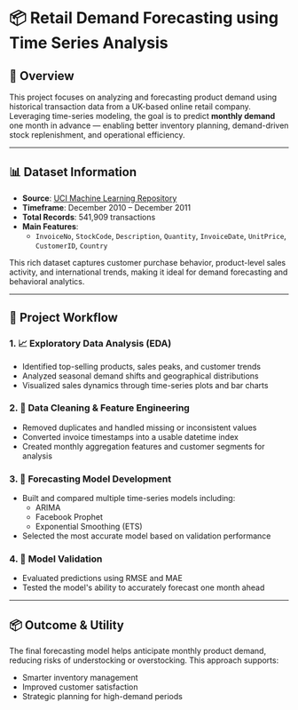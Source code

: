 
# 📦 Retail Demand Forecasting using Time Series Analysis

## 🧠 Overview

This project focuses on analyzing and forecasting product demand using historical transaction data from a UK-based online retail company. Leveraging time-series modeling, the goal is to predict **monthly demand** one month in advance — enabling better inventory planning, demand-driven stock replenishment, and operational efficiency.

---

## 📊 Dataset Information

- **Source**: [UCI Machine Learning Repository](https://archive.ics.uci.edu/ml/datasets/Online+Retail)
- **Timeframe**: December 2010 – December 2011  
- **Total Records**: 541,909 transactions  
- **Main Features**:
  - `InvoiceNo`, `StockCode`, `Description`, `Quantity`, `InvoiceDate`, `UnitPrice`, `CustomerID`, `Country`

This rich dataset captures customer purchase behavior, product-level sales activity, and international trends, making it ideal for demand forecasting and behavioral analytics.

---

## 🔧 Project Workflow

### 1. 📈 Exploratory Data Analysis (EDA)
- Identified top-selling products, sales peaks, and customer trends
- Analyzed seasonal demand shifts and geographical distributions
- Visualized sales dynamics through time-series plots and bar charts

### 2. 🧹 Data Cleaning & Feature Engineering
- Removed duplicates and handled missing or inconsistent values
- Converted invoice timestamps into a usable datetime index
- Created monthly aggregation features and customer segments for analysis

### 3. 🔮 Forecasting Model Development
- Built and compared multiple time-series models including:
  - ARIMA
  - Facebook Prophet
  - Exponential Smoothing (ETS)
- Selected the most accurate model based on validation performance

### 4. 🧪 Model Validation
- Evaluated predictions using RMSE and MAE
- Tested the model's ability to accurately forecast one month ahead

---

## 📦 Outcome & Utility

The final forecasting model helps anticipate monthly product demand, reducing risks of understocking or overstocking. This approach supports:
- Smarter inventory management
- Improved customer satisfaction
- Strategic planning for high-demand periods
